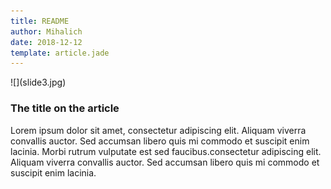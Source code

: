 ```yaml
---
title: README
author: Mihalich
date: 2018-12-12
template: article.jade
---
```



<div class="col-1-2 article-col">![](slide3.jpg)</div>

<div class="col-1-2 article-col">

<div class="entry-content t-center">
<h3 class='article-heading'>
The title on the article  
</h3>

Lorem ipsum dolor sit amet, consectetur adipiscing elit. Aliquam viverra convallis auctor. Sed accumsan libero quis mi commodo et suscipit enim lacinia. Morbi rutrum vulputate est sed faucibus.consectetur adipiscing elit. Aliquam viverra convallis auctor. Sed accumsan libero quis mi commodo et suscipit enim lacinia.

<span class="more"></span>
</div>

</div>

